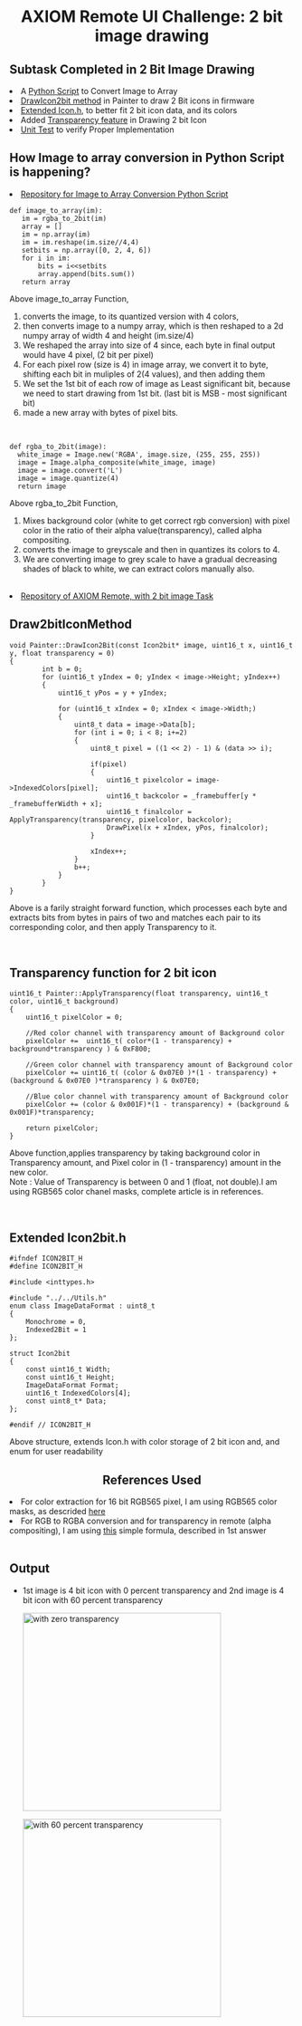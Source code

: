 <h1 align = "center"> AXIOM Remote UI Challenge: 2 bit image drawing </h1>

<h2> Subtask Completed in 2 Bit Image Drawing </h2>
<li>A <a href = "https://github.com/eppisai/IMAGE_TO_ARRAY/blob/master/script.py">Python Script</a> to Convert Image to Array</li>
<li><a href = "https://github.com/eppisai/AXIOM-Remote/blob/5f2093f37c44ece81945c423a290cac12ed09ad7/Firmware/UI/Painter/Painter.cpp#L628">DrawIcon2bit method</a> in Painter to draw 2 Bit icons in firmware</li>
<li><a href = "https://github.com/eppisai/AXIOM-Remote/blob/21df13431b2eac1c2bfe0043ebd69c182f2fb3bc/Firmware/UI/Widgets/Icon2bit.h#L13">Extended Icon.h</a>, to better fit 2 bit icon data, and its colors</li>
<li>Added <a href = "https://github.com/eppisai/AXIOM-Remote/blob/5f2093f37c44ece81945c423a290cac12ed09ad7/Firmware/UI/Painter/Painter.cpp#L658">Transparency feature</a> in Drawing 2 bit Icon</li>
<li><a href = "https://github.com/eppisai/AXIOM-Remote/blob/08281a742191944015bdff802168d39def9ca15a/FirmwareTest/PainterTest.cpp#L217">Unit Test</a> to verify Proper Implementation</li>


<h2> How Image to array conversion in Python Script is happening? </h2>
 <li><a href = "https://github.com/eppisai/IMAGE_TO_ARRAY"> Repository for Image to Array Conversion Python Script</a></li>
 
 ```
def image_to_array(im):
    im = rgba_to_2bit(im)
    array = []
    im = np.array(im)
    im = im.reshape(im.size//4,4)
    setbits = np.array([0, 2, 4, 6])
    for i in im:
        bits = i<<setbits
        array.append(bits.sum())
    return array
  ```
  
  Above image_to_array Function,
  1. converts the image, to its quantized version with 4 colors, 
  2. then converts image to a numpy array, which is then reshaped to a 2d numpy array of width 4 and height (im.size/4) 
  3. We reshaped the array into size of 4 since, each byte in final output would have 4 pixel, (2 bit per pixel)
  4. For each pixel row (size is 4) in image array, we convert it to byte, shifting each bit in muliples of 2(4 values), and then adding them
  5. We set the 1st bit of each row of image as Least significant bit, because we need to start drawing from 1st bit. (last bit is MSB - most significant bit)
  6. made a new array with bytes of pixel bits. 
  
  <br>
  
  ```
  def rgba_to_2bit(image):
    white_image = Image.new('RGBA', image.size, (255, 255, 255))
    image = Image.alpha_composite(white_image, image)
    image = image.convert('L')
    image = image.quantize(4)
    return image
  
  ```
  
  
  Above rgba_to_2bit Function,
  1. Mixes background color (white to get correct rgb conversion) with pixel color in the ratio of their alpha value(transparency), called alpha compositing.
  2. converts the image to greyscale and then in quantizes its colors to 4.
  3. We are converting image to grey scale to have a gradual decreasing shades of black to white, we can extract colors manually also.

<br>

 <li><a href = "https://github.com/eppisai/AXIOM-Remote/tree/2bitimageTask"> Repository of AXIOM Remote, with 2 bit image Task</a></li>
<h2> Draw2bitIconMethod </h2>

```
void Painter::DrawIcon2Bit(const Icon2bit* image, uint16_t x, uint16_t y, float transparency = 0)
{
        int b = 0;
        for (uint16_t yIndex = 0; yIndex < image->Height; yIndex++)
        {
            uint16_t yPos = y + yIndex;

            for (uint16_t xIndex = 0; xIndex < image->Width;)
            {
                uint8_t data = image->Data[b];
                for (int i = 0; i < 8; i+=2)
                {
                    uint8_t pixel = ((1 << 2) - 1) & (data >> i);

                    if(pixel)
                    {
                        uint16_t pixelcolor = image->IndexedColors[pixel];
                        uint16_t backcolor = _framebuffer[y * _framebufferWidth + x];
                        uint16_t finalcolor = ApplyTransparency(transparency, pixelcolor, backcolor);
                        DrawPixel(x + xIndex, yPos, finalcolor);
                    }

                    xIndex++;
                }
                b++;
            }
        }  
}

```

Above is a farily straight forward function, which processes each byte and extracts bits from bytes in pairs of two and matches each pair to its corresponding color, and then apply Transparency to it.

<br>

<h2> Transparency function for 2 bit icon </h2>

```
uint16_t Painter::ApplyTransparency(float transparency, uint16_t color, uint16_t background)
{   
    uint16_t pixelColor = 0;

    //Red color channel with transparency amount of Background color
    pixelColor +=  uint16_t( color*(1 - transparency) + background*transparency ) & 0xF800;

    //Green color channel with transparency amount of Background color
    pixelColor += uint16_t( (color & 0x07E0 )*(1 - transparency) + (background & 0x07E0 )*transparency ) & 0x07E0;

    //Blue color channel with transparency amount of Background color
    pixelColor += (color & 0x001F)*(1 - transparency) + (background & 0x001F)*transparency;

    return pixelColor;
}

```

Above function,applies transparency by taking background color in Transparency amount, and Pixel color in (1 - transparency) amount in the new color. <br>Note : Value of Transparency is between 0 and 1 (float, not double).I am using RGB565 color chanel masks, complete article is in references.

<br>

<h2> Extended Icon2bit.h </h2>

```
#ifndef ICON2BIT_H
#define ICON2BIT_H

#include <inttypes.h>

#include "../../Utils.h"
enum class ImageDataFormat : uint8_t
{
	Monochrome = 0,
	Indexed2Bit = 1
};

struct Icon2bit
{
    const uint16_t Width;
    const uint16_t Height;
    ImageDataFormat Format;
    uint16_t IndexedColors[4];
    const uint8_t* Data;
};

#endif // ICON2BIT_H

```

Above structure, extends Icon.h with color storage of 2 bit icon and, and enum for user readability

<h2 align = "center"> References Used </h2>
<ui>
	<li>For color extraction for 16 bit RGB565 pixel, I am using RGB565 color masks, as descrided <a href = "https://docs.microsoft.com/en-us/windows/win32/directshow/working-with-16-bit-rgb">here</a> </li>
	<li>For RGB to RGBA conversion and for transparency in remote (alpha compositing), I am using <a href = "https://stackoverflow.com/questions/2049230/convert-rgba-color-to-rgb">this</a> simple formula, described in 1st answer</li>
</ui>

<br>

## Output
* 1st image is 4 bit icon with 0 percent transparency and 2nd image is 4 bit icon with 60 percent transparency

  <img align = "center" src="https://user-images.githubusercontent.com/54789531/114575495-d9065e00-9c97-11eb-9e43-0212168c6fd5.png" width="350" title="with zero transparency"><br>

  <img align = "center" src="https://user-images.githubusercontent.com/54789531/114575650-018e5800-9c98-11eb-85de-e493e168ea96.jpg" width="350" title="with 60 percent transparency"><br>




